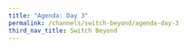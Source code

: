 ```yaml
---
title: "Agenda: Day 3"
permalink: /channels/switch-beyond/agenda-day-3
third_nav_title: Switch Beyond
---
```

